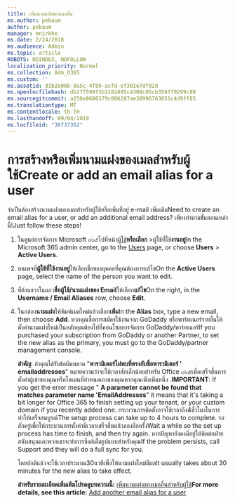 ```yaml
---
title: เพิ่มนามแฝงของเมลอื่น
ms.author: pebaum
author: pebaum
manager: mnirkhe
ms.date: 2/24/2018
ms.audience: Admin
ms.topic: article
ROBOTS: NOINDEX, NOFOLLOW
localization_priority: Normal
ms.collection: Adm_O365
ms.custom: ''
ms.assetid: 91b2e06b-0a5c-4f89-acfd-ef301e7df82d
ms.openlocfilehash: db27f599f3b3182495c4308c05cb3567f9299c80
ms.sourcegitcommit: a256e8680379c006287ae30996763051c4d9ff85
ms.translationtype: MT
ms.contentlocale: th-TH
ms.lasthandoff: 09/04/2019
ms.locfileid: "36737352"
---
```

# <a name="create-or-add-an-email-alias-for-a-user"></a><span data-ttu-id="bac81-102">การสร้างหรือเพิ่มนามแฝงของเมลสำหรับผู้ใช้</span><span class="sxs-lookup"><span data-stu-id="bac81-102">Create or add an email alias for a user</span></span>

<span data-ttu-id="bac81-103">จำเป็นต้องสร้างนามแฝงของเมลสำหรับผู้ใช้หรือเพิ่มที่อยู่ e-mail เพิ่มเติม</span><span class="sxs-lookup"><span data-stu-id="bac81-103">Need to create an email alias for a user, or add an additional email address?</span></span> <span data-ttu-id="bac81-104">เพียงทำตามขั้นตอนเหล่านี้!</span><span class="sxs-lookup"><span data-stu-id="bac81-104">Just follow these steps!</span></span>
  
1. <span data-ttu-id="bac81-105">ในศูนย์การจัดการ Microsoft ๓๖๕ไปที่หน้า[ผู้ใช้](https://go.microsoft.com/fwlink/p/?linkid=834822)**หรือเลือก** \>ผู้ใช้ที่ใช้**งานอยู่**</span><span class="sxs-lookup"><span data-stu-id="bac81-105">In the Microsoft 365 admin center, go to the [Users](https://go.microsoft.com/fwlink/p/?linkid=834822) page, or choose **Users** \> **Active Users**.</span></span>
    
2. <span data-ttu-id="bac81-106">บนเพจที่**ผู้ใช้ที่ใช้งานอยู่**ให้เลือกชื่อของบุคคลที่คุณต้องการแก้ไข</span><span class="sxs-lookup"><span data-stu-id="bac81-106">On the **Active Users** page, select the name of the person you want to edit.</span></span> 
    
3. <span data-ttu-id="bac81-107">ที่ด้านขวาในแถว**ชื่อผู้ใช้/นามแฝงของ Email**ให้เลือก**แก้ไข**</span><span class="sxs-lookup"><span data-stu-id="bac81-107">On the right, in the **Username / Email Aliases** row, choose **Edit**.</span></span>
    
4. <span data-ttu-id="bac81-108">ในกล่อง**นามแฝง**ให้พิมพ์เมลใหม่แล้วเลือก**เพิ่ม**</span><span class="sxs-lookup"><span data-stu-id="bac81-108">In the **Alias** box, type a new email, then choose **Add**.</span></span> <span data-ttu-id="bac81-109">หากคุณซื้อการสมัครใช้งานจาก GoDaddy หรือพาร์ทเนอร์รายอื่นให้ตั้งค่านามแฝงใหม่เป็นหลักคุณต้องไปที่คอนโซลการจัดการ GoDaddy/พาร์ทเนอร์</span><span class="sxs-lookup"><span data-stu-id="bac81-109">If you purchased your subscription from GoDaddy or another Partner, to set the new alias as the primary, you must go to the GoDaddy/partner management console.</span></span> 
    
    <span data-ttu-id="bac81-110">**สำคัญ**: ถ้าคุณได้รับข้อผิดพลาด "**พารามิเตอร์ไม่พบที่ตรงกับชื่อพารามิเตอร์ ' emailaddresses**" หมายความว่าจะใช้เวลาสักเล็กน้อยสำหรับ Office ๓๖๕เพื่อเสร็จสิ้นการตั้งค่าผู้เช่าของคุณหรือโดเมนที่กำหนดเองของคุณหากคุณเพิ่งเพิ่มหนึ่ง .</span><span class="sxs-lookup"><span data-stu-id="bac81-110">**IMPORTANT**: If you get the error message " **A parameter cannot be found that matches parameter name 'EmailAddresses**" it means that it's taking a bit longer for Office 365 to finish setting up your tenant, or your custom domain if you recently added one.</span></span> <span data-ttu-id="bac81-111">กระบวนการติดตั้งอาจใช้เวลาถึง4ชั่วโมงในการทำให้เสร็จสมบูรณ์</span><span class="sxs-lookup"><span data-stu-id="bac81-111">The setup process can take up to 4 hours to complete.</span></span> <span data-ttu-id="bac81-112">รอสักครู่เพื่อให้กระบวนการตั้งค่ามีเวลาเสร็จสิ้นแล้วลองอีกครั้ง</span><span class="sxs-lookup"><span data-stu-id="bac81-112">Wait a while so the set up process has time to finish, and then try again.</span></span> <span data-ttu-id="bac81-113">หากปัญหายังคงมีอยู่ให้ติดต่อฝ่ายสนับสนุนและพวกเขาจะทำการซิงค์เต็มรูปแบบสำหรับคุณ</span><span class="sxs-lookup"><span data-stu-id="bac81-113">If the problem persists, call Support and they will do a full sync for you.</span></span>
    
    <span data-ttu-id="bac81-114">โดยปกติแล้วจะใช้เวลาประมาณ30นาทีเพื่อให้นามแฝงใหม่มีผล</span><span class="sxs-lookup"><span data-stu-id="bac81-114">It usually takes about 30 minutes for the new alias to take effect.</span></span>
    
    <span data-ttu-id="bac81-115">**สำหรับรายละเอียดเพิ่มเติมโปรดดูบทความนี้:** [เพิ่มนามแฝงของเมลอื่นสำหรับผู้ใช้](https://docs.microsoft.com/office365/admin/email/add-another-email-alias-for-a-user)</span><span class="sxs-lookup"><span data-stu-id="bac81-115">**For more details, see this article:** [Add another email alias for a user](https://docs.microsoft.com/office365/admin/email/add-another-email-alias-for-a-user)</span></span>
    

